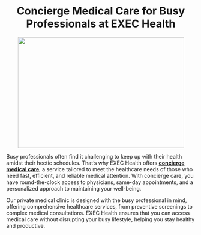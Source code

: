 <h1 style="text-align: center;"><strong>Concierge Medical Care for Busy Professionals at EXEC Health</strong></h1>
<p><img src="https://lh3.googleusercontent.com/p/AF1QipMwKd207_k-kSiX4f0f8NiNSLSzG6LOWWlyE-r2=s680-w680-h510" width="443" height="295" alt="" style="display: block; margin-left: auto; margin-right: auto;" /></p>
<p>Busy professionals often find it challenging to keep up with their health amidst their hectic schedules. That&rsquo;s why EXEC Health offers <a href="https://exechealth.ca/" target="_blank" rel="noopener"><strong>concierge medical care</strong></a>, a service tailored to meet the healthcare needs of those who need fast, efficient, and reliable medical attention. With concierge care, you have round-the-clock access to physicians, same-day appointments, and a personalized approach to maintaining your well-being.</p>
<p></p>
<p>Our private medical clinic is designed with the busy professional in mind, offering comprehensive healthcare services, from preventive screenings to complex medical consultations. EXEC Health ensures that you can access medical care without disrupting your busy lifestyle, helping you stay healthy and productive.</p>